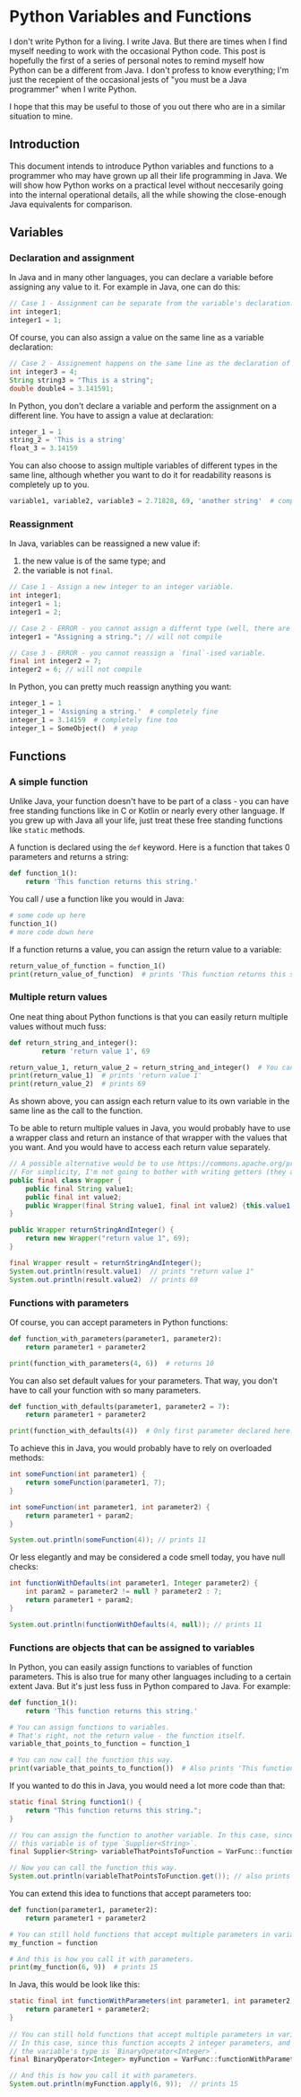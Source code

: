 Python Variables and Functions
==============================

I don't write Python for a living. I write Java. But there are times when I find myself needing to work with the occasional Python code. This post is hopefully the first of a series of personal notes to remind myself how Python can be a different from Java. I don't profess to know everything; I'm just the recepient of the occasional jests of "you must be a Java programmer" when I write Python. 

I hope that this may be useful to those of you out there who are in a similar situation to mine.

Introduction
------------

This document intends to introduce Python variables and functions to a programmer who may have grown up all their life programming in Java. We will show how Python works on a practical level without neccesarily going into the internal operational details, all the while showing the close-enough Java equivalents for comparison.

Variables
---------

### Declaration and assignment
In Java and in many other languages, you can declare a variable before assigning any value to it. For example in Java, one can do this:
```java
// Case 1 - Assignment can be separate from the variable's declaration.
int integer1;
integer1 = 1;
```

Of course, you can also assign a value on the same line as a variable declaration:
```java
// Case 2 - Assignement happens on the same line as the declaration of the variable.
int integer3 = 4;
String string3 = "This is a string";
double double4 = 3.141591;
```

In Python, you don't declare a variable and perform the assignment on a different line. You have to assign a value at declaration:
```python
integer_1 = 1
string_2 = 'This is a string'
float_3 = 3.14159
```

You can also choose to assign multiple variables of different types in the same line, although whether you want to do it for readability reasons is completely up to you.
```python
variable1, variable2, variable3 = 2.71828, 69, 'another string'  # completely legal
```

### Reassignment
In Java, variables can be reassigned a new value if:
1. the new value is of the same type; and
2. the variable is not `final`.
```java
// Case 1 - Assign a new integer to an integer variable.
int integer1;
integer1 = 1;
integer1 = 2;

// Case 2 - ERROR - you cannot assign a differnt type (well, there are many ways to coerce reassignment, sometimes for legitimate reasons, but let's keep it simple.)
integer1 = "Assigning a string."; // will not compile

// Case 3 - ERROR - you cannot reassign a `final`-ised variable.
final int integer2 = 7;
integer2 = 6; // will not compile
```

In Python, you can pretty much reassign anything you want:
```python
integer_1 = 1
integer_1 = 'Assigning a string.'  # completely fine
integer_1 = 3.14159  # completely fine too
integer_1 = SomeObject()  # yeap
```


Functions
---------

### A simple function
Unlike Java, your function doesn't have to be part of a class - you can have free standing functions like in C or Kotlin or nearly every other language. If you grew up with Java all your life, just treat these free standing functions like `static` methods.

A function is declared using the `def` keyword. Here is a function that takes 0 parameters and returns a string:
```python
def function_1():
    return 'This function returns this string.'
```

You call / use a function like you would in Java:
```python
# some code up here
function_1()
# more code down here
```

If a function returns a value, you can assign the return value to a variable:
```python
return_value_of_function = function_1()
print(return_value_of_function)  # prints 'This function returns this string.'
```

### Multiple return values
One neat thing about Python functions is that you can easily return multiple values without much fuss:
```python
def return_string_and_integer():
        return 'return value 1', 69

return_value_1, return_value_2 = return_string_and_integer()  # You can assign each return value to its own variable
print(return_value_1)  # prints 'return value 1'
print(return_value_2)  # prints 69
```
As shown above, you can assign each return value to its own variable in the same line as the call to the function.

To be able to return multiple values in Java, you would probably have to use a wrapper class and return an instance of that wrapper with the values that you want. And you would have to access each return value separately.
```java
// A possible alternative would be to use https://commons.apache.org/proper/commons-lang/apidocs/org/apache/commons/lang3/tuple/Pair.html
// For simplicity, I'm not going to bother with writing getters (they are final and immutable types anyway).
public final class Wrapper {
    public final String value1;
    public final int value2;
    public Wrapper(final String value1, final int value2) {this.value1 = value1; this.value2 = value2;}
}

public Wrapper returnStringAndInteger() {
    return new Wrapper("return value 1", 69);
}

final Wrapper result = returnStringAndInteger();
System.out.println(result.value1)  // prints "return value 1"
System.out.println(result.value2)  // prints 69
```

### Functions with parameters
Of course, you can accept parameters in Python functions:
```python
def function_with_parameters(parameter1, parameter2):
    return parameter1 + parameter2

print(function_with_parameters(4, 6))  # returns 10
```

You can also set default values for your parameters. That way, you don't have to call your function with so many parameters.
```python
def function_with_defaults(parameter1, parameter2 = 7):
    return parameter1 + parameter2

print(function_with_defaults(4))  # Only first parameter declared here. Returns 11.
```

To achieve this in Java, you would probably have to rely on overloaded methods:
```java
int someFunction(int parameter1) {
    return someFunction(parameter1, 7);
}

int someFunction(int parameter1, int parameter2) {
    return parameter1 + param2;
}

System.out.println(someFunction(4)); // prints 11
```

Or less elegantly and may be considered a code smell today, you have null checks:
```java
int functionWithDefaults(int parameter1, Integer parameter2) {
    int param2 = parameter2 != null ? parameter2 : 7;
    return parameter1 + param2;
}

System.out.println(functionWithDefaults(4, null)); // prints 11
```

### Functions are objects that can be assigned to variables
In Python, you can easily assign functions to variables of function parameters. This is also true for many other languages including to a certain extent Java. But it's just less fuss in Python compared to Java. For example:
```python
def function_1():
    return 'This function returns this string.'

# You can assign functions to variables.
# That's right, not the return value - the function itself.
variable_that_points_to_function = function_1

# You can now call the function this way.
print(variable_that_points_to_function())  # Also prints 'This function returns this string.'
```

If you wanted to do this in Java, you would need a lot more code than that:
```java
static final String function1() {
    return "This function returns this string.";
}

// You can assign the function to another variable. In this case, since it has 0 inputs and a string output,
// this variable is of type `Supplier<String>`.
final Supplier<String> variableThatPointsToFunction = VarFunc::function1;

// Now you can call the function this way.
System.out.println(variableThatPointsToFunction.get()); // also prints "This function returns this string."
```

You can extend this idea to functions that accept parameters too:
```python
def function(parameter1, parameter2):
    return parameter1 + parameter2

# You can still hold functions that accept multiple parameters in variables.
my_function = function

# And this is how you call it with parameters.
print(my_function(6, 9))  # prints 15
```

In Java, this would be look like this:
```java
static final int functionWithParameters(int parameter1, int parameter2) {
    return parameter1 + parameter2;
}
        
// You can still hold functions that accept multiple parameters in variables.
// In this case, since this function accepts 2 integer parameters, and returns an integer,
// the variable's type is `BinaryOperator<Integer>`.
final BinaryOperator<Integer> myFunction = VarFunc::functionWithParameters;

// And this is how you call it with parameters.
System.out.println(myFunction.apply(6, 9));  // prints 15
```
